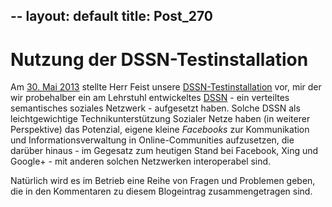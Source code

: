 --
layout: default
title: Post_270
---


# Nutzung der DSSN-Testinstallation

Am <a title="Leipzig Open Data Seminar am 30. Mai 2013" href="http://www.leipzig-data.de/ld-2013-05-3/">30. Mai 2013</a> stellte Herr Feist unsere <a title="Das verteilte semantische soziale Netzwerk von Leipzig Data (DSSN-L)" href="http://www.leipzig-data.de/dssn-l/">DSSN-Testinstallation</a> vor, mir der wir probehalber ein am Lehrstuhl entwickeltes <a href="http://aksw.org/Projects/DSSN.htm">DSSN</a> - ein verteiltes semantisches soziales Netzwerk - aufgesetzt haben. Solche DSSN als leichtgewichtige Technikunterstützung Sozialer Netze haben (in weiterer Perspektive) das Potenzial, eigene kleine <em>Facebooks</em> zur Kommunikation und Informationsverwaltung in Online-Communities aufzusetzen, die darüber hinaus - im Gegesatz zum heutigen Stand bei Facebook, Xing und Google+ - mit anderen solchen Netzwerken interoperabel sind.

Natürlich wird es im Betrieb eine Reihe von Fragen und Problemen geben, die in den Kommentaren zu diesem Blogeintrag zusammengetragen sind.

